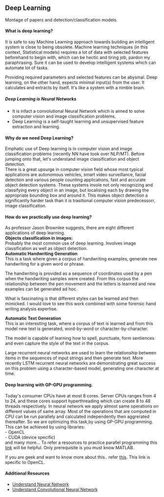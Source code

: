 ## Deep Learning
Montage of papers and detection/classification models.

#### What is deep learning?
It is safe to say Machine Learning approach towards building an intelligent system is close to being obsolete. 
Machine learning techniques (in this context, Statistical models) requires a lot of data with selected features beforehand to begin with, 
which can be hectic and tiring job, pardon my paraphrasing. 
 Sure it can be used to develop intelligent systems which can automate lot of tasks.
<br />

Providing required parameters and selected features can be abysmal. 
    Deep learning, on the other hand, expects minimal input(s) from the user. It calculates and extracts by itself. It's like a system with a nimble brain.
<br />
##### Deep Learning is Neural Networks 
- It is infact a convolutional Neural Network which is aimed to solve computer vision and image classification problems.  
- Deep Learning is a self-taught learning and unsupervised feature extraction and learning.

#### Why do we need Deep Learning?
Emphatic use of Deep learning is in computer vision and image classification problems (recently NN have took over NLP/MT). Before jumping onto that, let's understand image classification and object detection. 
<br />
There is a great upsurge in computer vision field whose most typical applications are autonomous vehicles, smart video surveillance, facial detection and various people counting applications, fast and accurate object detection systems. These systems invole not only recognizing and classifying every object in an image, but localising each by drawing the appropriate bounding box and around it. This makes object detection a significantly harder task than it is trasitional computer vision predecessorr, image classification.

#### How do we practically use deep learning?
As professor Jason Brownlee suggests, there are eight different applications of deep learning. 
<br />
<strong>Objects classification in images:</strong>
<br />
    Probably the most common use of deep learning. Involves image classification as well as object detection. 
<br />
<strong>Automatic Handwriting Generation</strong>
<br />
This is a task where given a corpus of handwriting examples, generate new handwriting for a given word or phrase.

The handwriting is provided as a sequence of coordinates used by a pen when the handwriting samples were created. From this corpus the relationship between the pen movement and the letters is learned and new examples can be generated ad hoc.

What is fascinating is that different styles can be learned and then mimicked. I would love to see this work combined with some forensic hand writing analysis expertise. 

<strong>Automatic Text Generation</strong>
<br />
This is an interesting task, where a corpus of text is learned and from this model new text is generated, word-by-word or character-by-character.

The model is capable of learning how to spell, punctuate, form sentiences and even capture the style of the text in the corpus.

Large recurrent neural networks are used to learn the relationship between items in the sequences of input strings and then generate text. More recently LSTM recurrent neural networks are demonstrating great success on this problem using a character-based model, generating one character at time.


#### Deep learning with GP-GPU programming.
Today's consumer CPUs have at most 8 cores. Server CPUs ranges from 4 to 24, and these cores support hyperthreading which can create 8 to 48 threads respectively. In neural network we apply almost same operations on different values of same array. Most of the operations that are computed in CPU can be run parallely and calculated independently then aggrerated thereafter. So we are optimizing this task,by using GP-GPU programming.  <br />
    This can be achieved by using libraries: <br />
        - OpenCL <br />
        - CUDA (device specific) <br /> 
        and many more...
    To refer a resources to practice parallel programming this [link](https://www.gitbook.com/book/leonardoaraujosantos/opencl/details) will be helpful. Only prerequisite is you must know MATLAB. <br />

If you are geek and want to know more about this.. refer [this](http://vertex.ai/blog/bringing-deep-learning-to-opencl). This link is specific to OpenCL. 



#### Additional Resources

- [Understand Neural Network](http://datathings.com/blog/post/neuralnet/)
- [Understand Convolutional Neural Network](https://brohrer.github.io/how_convolutional_neural_networks_work.html)